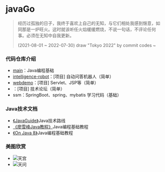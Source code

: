# javaGo
> 经历过孤独的日子，我终于喜欢上自己的无知，与它们相处我感到惬意，如同那是一炉旺火。这时就该听任火焰缓缓燃烧，不说一句话，不评论任何事。必须在无知中自我更新。
>
> (2021-08-01 ~ 2022-07-30) draw "Tokyo 2022" by commit codes ~

### 代码仓库介绍
* [main](https://github.com/sophoraFlower/javaGo/tree/main/src)：Java编程基础
* [intelligence-robot](https://github.com/sophoraFlower/javaGo/tree/main/intelligence-robot)：[项目] 自动问答机器人（简单）
* [webdemo](https://github.com/sophoraFlower/javaGo/tree/main/webdemo)：[项目] Servlet、JSP等（简单）
* ：[项目] 技术论坛（简单）
* ssm：SpringBoot、spring、mybatis 学习代码（基础）

### Java技术文档
* [《JavaGuide》](https://github.com/Snailclimb/JavaGuide#%E5%9F%BA%E7%A1%80)Java技术路线
* [《廖雪峰Java教程》](https://www.liaoxuefeng.com/wiki/1252599548343744)Java编程基础教程
* [《On Java 8》](https://gitee.com/go_dream/OnJava8/tree/master/docs/book)Java编程基础教程

### 美图欣赏
* ![天宫](https://github.com/sophoraFlower/javaGo/blob/main/sources/%E5%A4%A9%E5%AE%AB.png)
* ![天问](https://github.com/sophoraFlower/javaGo/blob/main/sources/%E5%A4%A9%E9%97%AE.png)